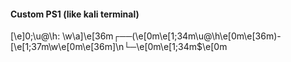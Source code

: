 #### Custom PS1 (like kali terminal)
\[\e]0;\u@\h: \w\a\]\e[36m┌──(\e[0m\e[1;34m\u@\h\e[0m\e[36m)-[\e[1;37m\w\e[0m\e[36m]\n└─\e[0m\e[1;34m$\e[0m
